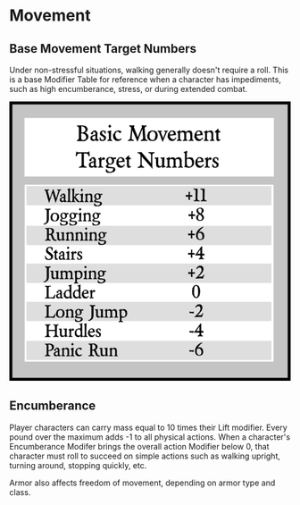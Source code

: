 # Movement #

## Base Movement Target Numbers ##
Under non-stressful situations, walking generally doesn't require a roll. This is a base Modifier Table for reference when a character has impediments, such as high encumberance, stress, or during extended combat. 

![Basic Movement Target Numbers](images/Basic_Movement_TN.png)

## Encumberance ##
Player characters can carry mass equal to 10 times their Lift modifier. Every pound over the maximum adds -1 to all physical actions. When a character's Encumberance Modifer brings the overall action Modifier below 0, that character must roll to succeed on simple actions such as walking upright, turning around, stopping quickly, etc.

Armor also affects freedom of movement, depending on armor type and class.


